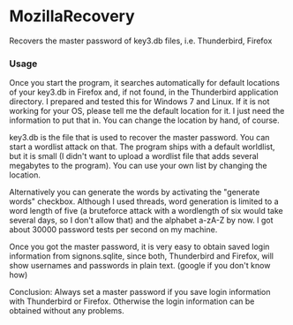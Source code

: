 MozillaRecovery
===============

Recovers the master password of key3.db files, i.e. Thunderbird, Firefox

### Usage

Once you start the program, it searches automatically for default locations of your key3.db in Firefox and, if not found, in the Thunderbird application directory. I prepared and tested this for Windows 7 and Linux. If it is not working for your OS, please tell me the default location for it. I just need the information to put that in. You can change the location by hand, of course.

key3.db is the file that is used to recover the master password. You can start a wordlist attack on that. The program ships with a default worldlist, but it is small (I didn't want to upload a wordlist file that adds several megabytes to the program). You can use your own list by changing the location.

Alternatively you can generate the words by activating the "generate words" checkbox. Although I used threads, word generation is limited to a word length of five (a bruteforce attack with a wordlength of six would take several days, so I don't allow that) and the alphabet a-zA-Z by now. I got about 30000 password tests per second on my machine.

Once you got the master password, it is very easy to obtain saved login information from signons.sqlite, since both, Thunderbird and Firefox, will show usernames and passwords in plain text. (google if you don't know how)

Conclusion: Always set a master password if you save login information with Thunderbird or Firefox. Otherwise the login information can be obtained without any problems.
